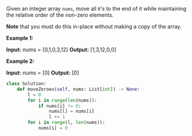 Given an integer array `nums`, move all `0`'s to the end of it while maintaining the relative order of the non-zero elements.

**Note** that you must do this in-place without making a copy of the array.

**Example 1:**

**Input:** nums = [0,1,0,3,12]
**Output:** [1,3,12,0,0]

**Example 2:**

**Input:** nums = [0]
**Output:** [0]

```python
class Solution:
	def moveZeroes(self, nums: List[int]) -> None:
		l = 0
		for i in range(len(nums)):
			if nums[i] != 0:
				nums[l] = nums[i]
				l += 1
		for i in range(l, len(nums)):
			nums[i] = 0
```
